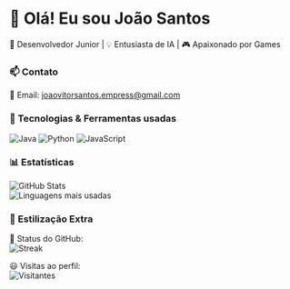 # 👋 Olá! Eu sou João Santos 

🚀 Desenvolvedor Junior | 💡 Entusiasta de IA | 🎮 Apaixonado por Games  

### 📫 Contato  
📧 Email:  joaovitorsantos.empress@gmail.com

### 🚀 Tecnologias & Ferramentas usadas 
![Java](https://img.shields.io/badge/-Java-007396?style=flat-square&logo=java&logoColor=white) ![Python](https://img.shields.io/badge/-Python-3776AB?style=flat-square&logo=python&logoColor=white) ![JavaScript](https://img.shields.io/badge/-JavaScript-F7DF1E?style=flat-square&logo=javascript&logoColor=black)



### 📊 Estatísticas  
![GitHub Stats](https://github-readme-stats.vercel.app/api?username=seuusuario&show_icons=true&theme=radical)  
![Linguagens mais usadas](https://github-readme-stats.vercel.app/api/top-langs/?username=seuusuario&layout=compact&theme=radical)

### 🎨 Estilização Extra  
🌟 Status do GitHub:  
![Streak](https://github-readme-streak-stats.herokuapp.com/?user=seuusuario&theme=radical)  

😃 Visitas ao perfil:  
![Visitantes](https://komarev.com/ghpvc/?username=seuusuario&color=blue)
